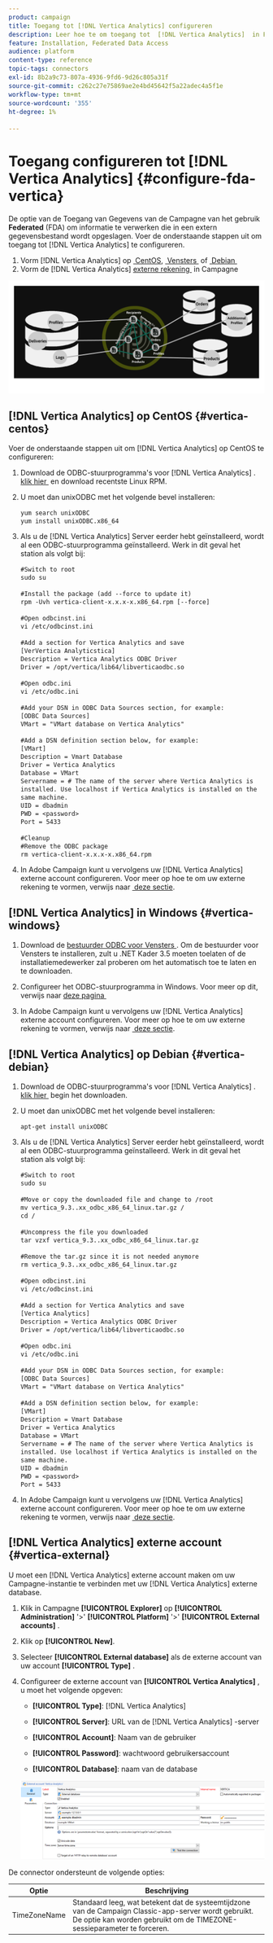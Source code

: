 ```yaml
---
product: campaign
title: Toegang tot [!DNL Vertica Analytics] configureren
description: Leer hoe te om toegang tot  [!DNL Vertica Analytics]  in FDA te vormen
feature: Installation, Federated Data Access
audience: platform
content-type: reference
topic-tags: connectors
exl-id: 8b2a9c73-807a-4936-9fd6-9d26c805a31f
source-git-commit: c262c27e75869ae2e4bd45642f5a22adec4a5f1e
workflow-type: tm+mt
source-wordcount: '355'
ht-degree: 1%

---
```


# Toegang configureren tot [!DNL Vertica Analytics] {#configure-fda-vertica}



De optie van de Toegang van Gegevens van de Campagne van het gebruik **Federated** (FDA) om informatie te verwerken die in een extern gegevensbestand wordt opgeslagen. Voer de onderstaande stappen uit om toegang tot [!DNL Vertica Analytics] te configureren.

1. Vorm [!DNL Vertica Analytics] op [&#x200B; CentOS &#x200B;](#vertica-centos), [&#x200B; Vensters &#x200B;](#vertica-windows) of [&#x200B; Debian &#x200B;](#vertica-debian)
1. Vorm de [!DNL Vertica Analytics] [&#x200B; externe rekening &#x200B;](#vertica-external) in Campagne

![](assets/snowflake_3.png)

## [!DNL Vertica Analytics] op CentOS {#vertica-centos}

Voer de onderstaande stappen uit om [!DNL Vertica Analytics] op CentOS te configureren:

1. Download de ODBC-stuurprogramma&#39;s voor [!DNL Vertica Analytics] . [&#x200B; klik hier &#x200B;](https://www.vertica.com/download/vertica/client-drivers/) en download recentste Linux RPM.

1. U moet dan unixODBC met het volgende bevel installeren:

   ```
   yum search unixODBC
   yum install unixODBC.x86_64
   ```

1. Als u de [!DNL Vertica Analytics] Server eerder hebt geïnstalleerd, wordt al een ODBC-stuurprogramma geïnstalleerd. Werk in dit geval het station als volgt bij:

   ```
   #Switch to root
   sudo su
   
   #Install the package (add --force to update it)
   rpm -Uvh vertica-client-x.x.x-x.x86_64.rpm [--force]
   
   #Open odbcinst.ini
   vi /etc/odbcinst.ini
   
   #Add a section for Vertica Analytics and save
   [VerVertica Analyticstica]
   Description = Vertica Analytics ODBC Driver
   Driver = /opt/vertica/lib64/libverticaodbc.so
   
   #Open odbc.ini
   vi /etc/odbc.ini
   
   #Add your DSN in ODBC Data Sources section, for example:
   [ODBC Data Sources]
   VMart = "VMart database on Vertica Analytics"
   
   #Add a DSN definition section below, for example:
   [VMart]
   Description = Vmart Database
   Driver = Vertica Analytics
   Database = VMart
   Servername = # The name of the server where Vertica Analytics is installed. Use localhost if Vertica Analytics is installed on the same machine.
   UID = dbadmin
   PWD = <password>
   Port = 5433
   
   #Cleanup
   #Remove the ODBC package
   rm vertica-client-x.x.x-x.x86_64.rpm
   ```

1. In Adobe Campaign kunt u vervolgens uw [!DNL Vertica Analytics] externe account configureren. Voor meer op hoe te om uw externe rekening te vormen, verwijs naar [&#x200B; deze sectie &#x200B;](#vertica-external).

## [!DNL Vertica Analytics] in Windows {#vertica-windows}

1. Download de [&#x200B; bestuurder ODBC voor Vensters &#x200B;](https://www.vertica.com/download/vertica/client-drivers/). Om de bestuurder voor Vensters te installeren, zult u .NET Kader 3.5 moeten toelaten of de installatiemedewerker zal proberen om het automatisch toe te laten en te downloaden.

1. Configureer het ODBC-stuurprogramma in Windows. Voor meer op dit, verwijs naar [&#x200B; deze pagina &#x200B;](https://www.vertica.com/docs/9.2.x/HTML/Content/Authoring/ConnectingToVertica/ClientODBC/SettingUpADSN.htm)

1. In Adobe Campaign kunt u vervolgens uw [!DNL Vertica Analytics] externe account configureren. Voor meer op hoe te om uw externe rekening te vormen, verwijs naar [&#x200B; deze sectie &#x200B;](#vertical-external).

## [!DNL Vertica Analytics] op Debian {#vertica-debian}

1. Download de ODBC-stuurprogramma&#39;s voor [!DNL Vertica Analytics] . [&#x200B; klik hier &#x200B;](https://sfc-repo.snowflakecomputing.com/odbc/linux/latest/index.html) begin het downloaden.

1. U moet dan unixODBC met het volgende bevel installeren:

   ```
   apt-get install unixODBC
   ```

1. Als u de [!DNL Vertica Analytics] Server eerder hebt geïnstalleerd, wordt al een ODBC-stuurprogramma geïnstalleerd. Werk in dit geval het station als volgt bij:

   ```
   #Switch to root
   sudo su
   
   #Move or copy the downloaded file and change to /root
   mv vertica_9.3..xx_odbc_x86_64_linux.tar.gz /
   cd /
   
   #Uncompress the file you downloaded
   tar vzxf vertica_9.3..xx_odbc_x86_64_linux.tar.gz
   
   #Remove the tar.gz since it is not needed anymore
   rm vertica_9.3..xx_odbc_x86_64_linux.tar.gz
   
   #Open odbcinst.ini
   vi /etc/odbcinst.ini
   
   #Add a section for Vertica Analytics and save
   [Vertica Analytics]
   Description = Vertica Analytics ODBC Driver
   Driver = /opt/vertica/lib64/libverticaodbc.so
   
   #Open odbc.ini
   vi /etc/odbc.ini
   
   #Add your DSN in ODBC Data Sources section, for example:
   [ODBC Data Sources]
   VMart = "VMart database on Vertica Analytics"
   
   #Add a DSN definition section below, for example:
   [VMart]
   Description = Vmart Database
   Driver = Vertica Analytics
   Database = VMart
   Servername = # The name of the server where Vertica Analytics is installed. Use localhost if Vertica Analytics is installed on the same machine.
   UID = dbadmin
   PWD = <password>
   Port = 5433
   ```

1. In Adobe Campaign kunt u vervolgens uw [!DNL Vertica Analytics] externe account configureren. Voor meer op hoe te om uw externe rekening te vormen, verwijs naar [&#x200B; deze sectie &#x200B;](#vertica-external).

## [!DNL Vertica Analytics] externe account {#vertica-external}

U moet een [!DNL Vertica Analytics] externe account maken om uw Campagne-instantie te verbinden met uw [!DNL Vertica Analytics] externe database.

1. Klik in Campagne **[!UICONTROL Explorer]** op **[!UICONTROL Administration]** &#39;>&#39; **[!UICONTROL Platform]** &#39;>&#39; **[!UICONTROL External accounts]** .

1. Klik op **[!UICONTROL New]**.

1. Selecteer **[!UICONTROL External database]** als de externe account van uw account **[!UICONTROL Type]** .

1. Configureer de externe account van **[!UICONTROL Vertica Analytics]** , u moet het volgende opgeven:

   * **[!UICONTROL Type]**: [!DNL Vertica Analytics]

   * **[!UICONTROL Server]**: URL van de [!DNL Vertica Analytics] -server

   * **[!UICONTROL Account]**: Naam van de gebruiker

   * **[!UICONTROL Password]**: wachtwoord gebruikersaccount

   * **[!UICONTROL Database]**: naam van de database

   ![](assets/vertica.png)

De connector ondersteunt de volgende opties:

| Optie | Beschrijving |
|---|---|
| TimeZoneName | Standaard leeg, wat betekent dat de systeemtijdzone van de Campaign Classic-app-server wordt gebruikt. De optie kan worden gebruikt om de TIMEZONE-sessieparameter te forceren. |

